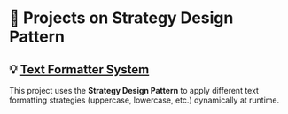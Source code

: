 # 🧠 Projects on Strategy Design Pattern

## 💡 [Text Formatter System](./Text%20Formatter%20System/README.md)

This project uses the **Strategy Design Pattern** to apply different text formatting strategies (uppercase, lowercase, etc.) dynamically at runtime.